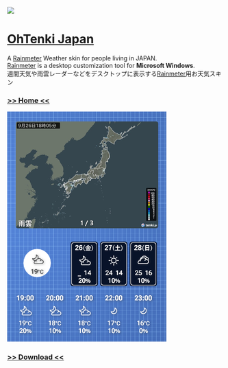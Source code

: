[<img src="https://img.shields.io/github/v/release/nek7u/OhTenki-Japan?include_prereleases&label=OhTenki-Japan&style=social&logo=github" height="27" />](https://github.com/nek7u/OhTenki-Japan/releases/latest/download/OhTenki-Japan.rmskin) 

<!-- #Rainmeter -->
# [OhTenki Japan](https://github.com/nek7u/OhTenki-Japan/wiki)
A [Rainmeter](https://www.rainmeter.net/) Weather skin for people living in JAPAN.  
[Rainmeter](https://www.rainmeter.net/) is a desktop customization tool for **Microsoft Windows**.  
週間天気や雨雲レーダーなどをデスクトップに表示する[Rainmeter](https://www.rainmeter.net/)用お天気スキン

### [>> Home <<](https://github.com/nek7u/OhTenki-Japan/wiki)

[![](https://raw.githubusercontent.com/nek7u/OhTenki-Japan/main/wiki/images/home/preview.png)](https://github.com/nek7u/OhTenki-Japan/wiki)  

### [>> Download <<](https://github.com/nek7u/OhTenki-Japan/releases/latest/download/OhTenki-Japan.rmskin)

<!--
[![Download](https://img.shields.io/github/v/release/nek7u/OhTenki-Japan?include_prereleases&label=OhTenki-Japan&style=social&logo=github)](https://github.com/nek7u/OhTenki-Japan/releases/latest/download/OhTenki-Japan.rmskin) 
-->
